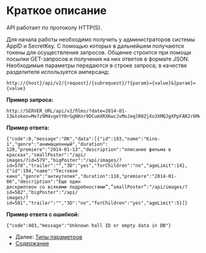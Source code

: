 Краткое описание
================

API работает по протоколу HTTP(S).
 
Для начала работы необходимо получить у администраторов системы AppID и SecretKey. С 
помощью которых в дальнейшем получаются токены для осуществления запросов.
Общение строится при помощи посылки GET-запросов и получения на них ответов в формате 
JSON.   Необходимые   параметры   передаются   в   строке   запроса;   в   качестве   разделителя 
используется амперсанд:

`http://{host}/api/v2/{request}/{subrequest}/?{param}={value}&{param}={value}`

**Пример запроса:**

```
http://SERVER_URL/api/v2/ﬁlms/?date=2014-01-13&token=Me7z9M4vgetY0rGgNKnr9DCumXRXKwcJvMoJeqlR0ZjXo3XMQJgXPpFAR2r6MedPhoFEQKV7XnlHt823yd2GYR6zlV3EQaJwerl3FwAftrq2N8OQnqaGOjGjsxUmxriv
```

**Пример ответа:**

```
{"code":0,"message":"OK","data":[{"id":193,"name":"Kino-1","genre":"анимационный","duration":
120,"premiere":"2014-01-13","description":"описание фильма в красках","smallPoster":"/api/
images/?id=579","bigPoster":"/api/images/?
id=578","trailer":"","3D":"yes","forChildren":"no","ageLimit":14},{"id":194,"name":"Тестовое 
кино","genre":"антиутопия","duration":110,"premiere":"2014-01-06","description":"Еще один 
дескриптион cо всякими подробностями”,”smallPoster”:"/api/images/?id=582","bigPoster":"/api/
images/?id=581","trailer":"","3D":"no","forChildren":"yes","ageLimit":5}]}
```

**Пример ответа с ошибкой:**

`{"code":403,"message":"Unknown hall ID or empty data in DB"}`

* Далее: [Типы параметров](parameters_types)
* [Содержание](index)